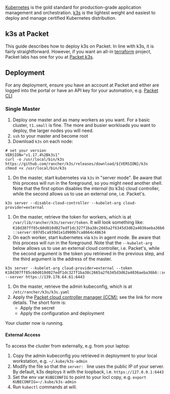 <!-- <meta>
{
    "title":"K3s on Packet",
    "description":"K3s is the lightweight, easy to deploy and easy to manage certified Kubernetes distribution, and it runs perfectly on Packet.",
    "tag":["Kubernetes", "K3s"],
    "seo-title": "K3s on Packet - Packet Technical Guides",
    "seo-description": "Running K3s on Packet",
    "og-title": "Resources for running K3s on Packet",
    "og-description":"Running K3s on Packet",
    "featured": true
}
</meta> -->

[Kubernetes](https://kubernetes.io) is the gold standard for production-grade application management and orchestration. [k3s](https://k3s.io) is the
lightest weight and easiest to deploy and manage certified Kubernetes distribution.

## k3s at Packet

This guide describes how to deploy k3s on Packet. In line with k3s, it is fairly straightforward. However, if you want an all-in [terraform](https://terraform.io)
project, Packet labs has one for you at [Packet k3s](https://github.com/packet-labs/packet-k3s).

## Deployment

For any deployment, ensure you have an account at Packet and either are logged into the portal or have an API key for your automation, e.g. [Packet CLI](https://github.com/packethost/packet-cli)

### Single Master

1. Deploy one master and as many workers as you want. For a basic cluster, `t1.small` is fine. The more and busier workloads you want to deploy, the larger nodes you will need.
1. `ssh` to your master and become root
1. Download `k3s` on each node:

```
# set your version
VERSION="v1.17.4%2Bk3s1"
curl -o /usr/local/bin/k3s https://github.com/rancher/k3s/releases/download/${VERSION}/k3s
chmod +x /usr/local/bin/k3s
```

1. On the master, start kubernetes via `k3s` in "server mode". Be aware that this process will run in the foreground, so you might need another shell. Note that the first option disables the _internal_ (to k3s) cloud controller, while the second allows us to use an external one, i.e. Packet's.

```
k3s server --disable-cloud-controller --kubelet-arg cloud-provider=external
```

1. On the master, retrieve the token for workers, which is at `/var/lib/rancher/k3s/server/token`. It will look something like: `K10d307ff85c60d010d027edf1dc327f1ba38c2665a2f6345d3d62a4036aeba36b6::server:697d5ca939d1e1d900b7ca8664c48634`
1. On each worker, start kubernetes via `k3s` in agent mode. Be aware that this process will run in the foreground. Note that the `--kubelet-arg` below allows us to use an external cloud controller, i.e. Packet's, while the second argument is the token you retrieved in the previous step, and the third argument is the address of the master.

```
k3s server --kubelet-arg cloud-provider=external --token K10d307ff85c60d010d027edf1dc327f1ba38c2665a2f6345d3d62a4036aeba36b6::server:697d5ca939d1e1d900b7ca8664c48634 --server https://139.178.64.61:6443
```

1. On the master, retrieve the admin kubeconfig, which is at `/etc/rancher/k3s/k3s.yaml`
1. Apply the [Packet cloud controller manager (CCM)](https://github.com/packethost/packet-ccm); see the link for more details. The short form is:
   * Apply the secret
   * Apply the configuration and deployment

Your cluster now is running.

#### External Access

To access the cluster from externally, e.g. from your laptop:

1. Copy the admin kubeconfig you retrieved in deployment to your local workstation, e.g. `~/.kube/k3s-admin`
1. Modify the file so that the `server: ` line uses the public IP of your server. By default, k3s deploys it with the loopback, i.e. `https://127.0.0.1:6443`
1. Set the env var `KUBECONFIG` to point to your locl copy, e.g. `export KUBECONFIG=~/.kube/k3s-admin`
1. Run `kubectl` commands at will.

